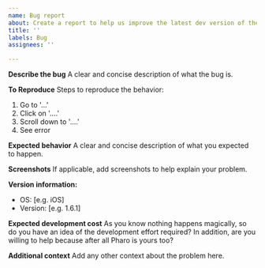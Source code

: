 ```yaml
---
name: Bug report
about: Create a report to help us improve the latest dev version of the Pharo Launcher
title: ''
labels: Bug
assignees: ''

---
```


**Describe the bug**
A clear and concise description of what the bug is.

**To Reproduce**
Steps to reproduce the behavior:
1. Go to '...'
2. Click on '....'
3. Scroll down to '....'
4. See error

**Expected behavior**
A clear and concise description of what you expected to happen.

**Screenshots**
If applicable, add screenshots to help explain your problem.

**Version information:**
 - OS: [e.g. iOS]
 - Version: [e.g. 1.6.1]

**Expected development cost**
As you know nothing happens magically, so do you have an idea of the development effort required? 
In addition, are you willing to help because after all Pharo is yours too?

**Additional context**
Add any other context about the problem here.
